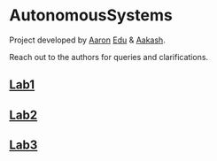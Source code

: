 # AutonomousSystems
Project developed by [Aaron](https://github.com/aaronvg99) [Edu](https://github.com/edualcobe) & [Aakash](https://github.com/aakash94).

Reach out to the authors for queries and clarifications. 

## [Lab1](https://inst.eecs.berkeley.edu/~cs188/sp22/project1/)
## [Lab2](https://github.com/AOccLib/autonomous-systems-21-22)
## [Lab3]()
